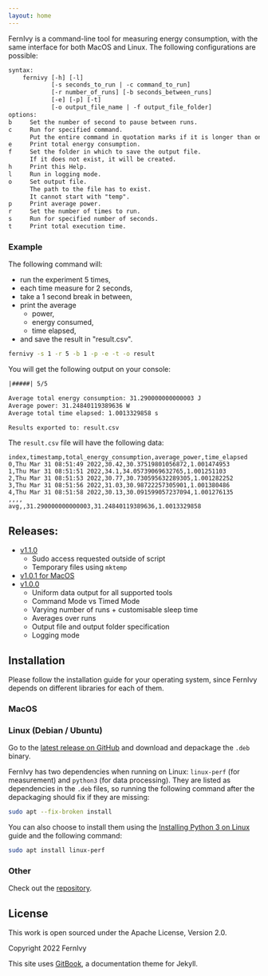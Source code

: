 ```yaml
---
layout: home
---
```


FernIvy is a command-line tool for measuring energy consumption, with the same interface for both MacOS and Linux. The following configurations are possible:

```txt
syntax:
    fernivy [-h] [-l]
            [-s seconds_to_run | -c command_to_run]
            [-r number_of_runs] [-b seconds_between_runs]
            [-e] [-p] [-t]
            [-o output_file_name | -f output_file_folder]
options:
b     Set the number of second to pause between runs.
c     Run for specified command.
      Put the entire command in quotation marks if it is longer than one word.
e     Print total energy consumption.
f     Set the folder in which to save the output file.
      If it does not exist, it will be created.
h     Print this Help.
l     Run in logging mode.
o     Set output file.
      The path to the file has to exist.
      It cannot start with "temp".
p     Print average power.
r     Set the number of times to run.
s     Run for specified number of seconds.
t     Print total execution time.
```

### Example

The following command will:
* run the experiment 5 times,
* each time measure for 2 seconds,
* take a 1 second break in between,
* print the average
    * power,
    * energy consumed,
    * time elapsed,
* and save the result in "result.csv".

```bash
fernivy -s 1 -r 5 -b 1 -p -e -t -o result
```

You will get the following output on your console:

```txt
|#####| 5/5

Average total energy consumption: 31.290000000000003 J
Average power: 31.24840119389636 W
Average total time elapsed: 1.0013329858 s

Results exported to: result.csv
```

The `result.csv` file will have the following data:

```csv
index,timestamp,total_energy_consumption,average_power,time_elapsed
0,Thu Mar 31 08:51:49 2022,30.42,30.37519801056872,1.001474953
1,Thu Mar 31 08:51:51 2022,34.1,34.05739069632765,1.001251103
2,Thu Mar 31 08:51:53 2022,30.77,30.730595632289305,1.001282252
3,Thu Mar 31 08:51:56 2022,31.03,30.98722257305901,1.001380486
4,Thu Mar 31 08:51:58 2022,30.13,30.091599057237094,1.001276135
,,,,
avg,,31.290000000000003,31.24840119389636,1.0013329858
```

## Releases:

* <a href="https://github.com/fernivy/fernivy/releases/tag/v1.1.0" target="blank">v1.1.0</a>
    * Sudo access requested outside of script
    * Temporary files using `mktemp`
* <a href="https://github.com/fernivy/fernivy/releases/tag/v1.0.1-macos" target="blank">v1.0.1 for MacOS</a>
* <a href="https://github.com/fernivy/fernivy/releases/tag/v1.0.0" target="blank">v1.0.0</a>
    * Uniform data output for all supported tools
    * Command Mode vs Timed Mode
    * Varying number of runs + customisable sleep time
    * Averages over runs
    * Output file and output folder specification
    * Logging mode

## Installation

Please follow the installation guide for your operating system, since FernIvy depends on different libraries for each of them.

### MacOS

### Linux (Debian / Ubuntu)

Go to the <a href="https://github.com/fernivy/fernivy/releases/latest" target="blank">latest release on GitHub</a> and download and depackage the `.deb` binary.

FernIvy has two dependencies when running on Linux: `linux-perf` (for measurement) and `python3` (for data processing). They are listed as dependencies in the `.deb` files, so running the following command after the depackaging should fix if they are missing:

```bash
sudo apt --fix-broken install
```

You can also choose to install them using the <a href="https://docs.python-guide.org/starting/install3/linux/" target="_blank">Installing Python 3 on Linux</a> guide and the following command:

```bash
sudo apt install linux-perf
```

### Other

Check out the <a href="https://github.com/fernivy/fernivy" target="_blank">repository</a>.

## License

This work is open sourced under the Apache License, Version 2.0.

Copyright 2022 FernIvy

This site uses <a href="https://github.com/sighingnow/jekyll-gitbook" target="_blank">GitBook</a>, a documentation theme for Jekyll. 

[gitbook]: https://github.com/sighingnow/jekyll-gitbook
